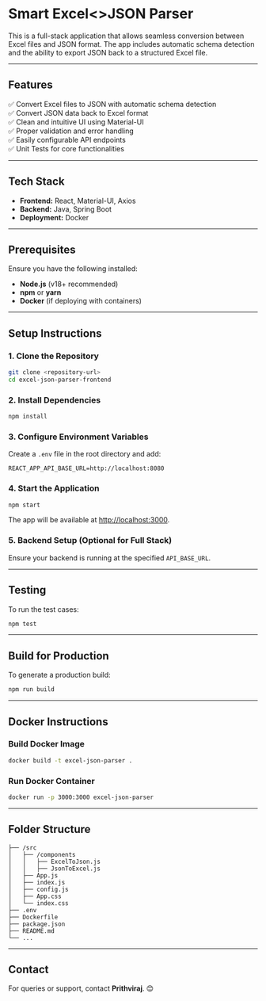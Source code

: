 # Smart Excel<>JSON Parser

This is a full-stack application that allows seamless conversion between Excel files and JSON format. The app includes automatic schema detection and the ability to export JSON back to a structured Excel file.

---

## Features
✅ Convert Excel files to JSON with automatic schema detection  
✅ Convert JSON data back to Excel format  
✅ Clean and intuitive UI using Material-UI  
✅ Proper validation and error handling  
✅ Easily configurable API endpoints  
✅ Unit Tests for core functionalities  

---

## Tech Stack
- **Frontend:** React, Material-UI, Axios
- **Backend:** Java, Spring Boot
- **Deployment:** Docker

---

## Prerequisites
Ensure you have the following installed:
- **Node.js** (v18+ recommended)
- **npm** or **yarn**
- **Docker** (if deploying with containers)

---

## Setup Instructions
### 1. Clone the Repository
```bash
git clone <repository-url>
cd excel-json-parser-frontend
```

### 2. Install Dependencies
```bash
npm install
```

### 3. Configure Environment Variables
Create a `.env` file in the root directory and add:
```
REACT_APP_API_BASE_URL=http://localhost:8080
```

### 4. Start the Application
```bash
npm start
```
The app will be available at [http://localhost:3000](http://localhost:3000).

### 5. Backend Setup (Optional for Full Stack)
Ensure your backend is running at the specified `API_BASE_URL`.

---

## Testing
To run the test cases:
```bash
npm test
```

---

## Build for Production
To generate a production build:
```bash
npm run build
```

---

## Docker Instructions
### Build Docker Image
```bash
docker build -t excel-json-parser .
```

### Run Docker Container
```bash
docker run -p 3000:3000 excel-json-parser
```

---

## Folder Structure
```
├── /src
│   ├── /components
│   │   ├── ExcelToJson.js
│   │   ├── JsonToExcel.js
│   ├── App.js
│   ├── index.js
│   ├── config.js
│   ├── App.css
│   └── index.css
├── .env
├── Dockerfile
├── package.json
├── README.md
└── ...
```

---

## Contact
For queries or support, contact **Prithviraj**. 😊


